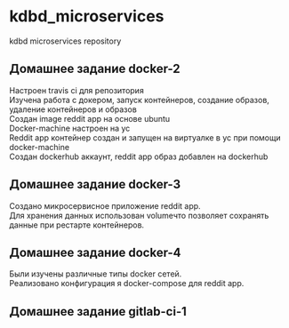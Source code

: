 # kdbd_microservices
kdbd microservices repository

## Домашнее задание docker-2

Настроен travis ci для репозитория  
Изучена работа с докером, запуск контейнеров, создание образов, удаление контейнеров и образов  
Создан image reddit app на основе ubuntu  
Docker-machine настроен на yc  
Reddit app контейнер создан и запущен на виртуалке в yc при помощи docker-machine  
Создан dockerhub аккаунт, reddit app образ добавлен на dockerhub  

## Домашнее задание docker-3

Создано микросервисное приложение reddit app.   
Для хранения данных использован volumeчто позволяет сохранять данные при рестарте контейнеров.  

## Домашнее задание docker-4

Были изучены различные типы docker сетей.  
Реализовано конфигурация я docker-compose для reddit app.

## Домашнее задание gitlab-ci-1
